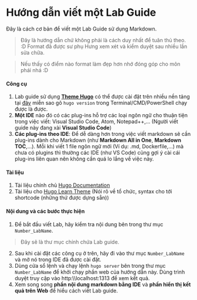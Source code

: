 # Hướng dẫn viết một Lab Guide

Đây là cách cơ bản để viết một Lab Guide sử dụng Markdown.

> Đây là hướng dẫn chứ không phải là cách duy nhất để tuân thủ theo. :D Format đã được sư phụ Hưng xem xét và kiểm duyệt sau nhiều lần sửa chữa.

> Nếu thấy có điểm nào format làm đẹp hơn nhớ đóng góp cho môn phái nhá :D

#### Công cụ

1. Lab guide sử dụng [**Theme Hugo**](https://gohugo.io/) có thể được cài đặt trên nhiều nền tảng tại [đây](https://gohugo.io/getting-started/installing/) miễn sao gõ ```hugo version``` trong Terminal/CMD/PowerShell chạy được là được.
2. **Một IDE** nào đó có các plug-ins hỗ trợ các loại ngôn ngữ cho thuận tiện trong việc viết: Visual Studio Code, Atom, Notepad++,... (Người viết guide này đang xài **Visual Studio Code**)
3. **Các plug-ins theo IDE**: Để dễ dàng hơn trong việc viết markdown sẽ cần plug-ins dành cho Markdown (như **Markdown All in One**, **Markdown TOC**,...). Mỗi khi viết 1 file ngôn ngữ mới (Ví dụ: .md, Dockerfile,...) mà chưa có plugins thì thường các IDE (như VS Code) cũng gợi ý cài cái plug-ins liên quan nên không cần quá lo lắng về việc này.

#### Tài liệu

1. Tài liệu chính chủ [Hugo Documentation](https://gohugo.io/documentation/)
2. Tài liệu cho [Hugo Learn Theme](https://learn.netlify.app/en/) (Nói rõ về tổ chức, syntax cho tới shortcode (những thứ được dựng sẵn))

#### Nội dung và các bước thực hiện

1. Để bắt đầu viết Lab, hãy kiểm tra nội dung bên trong thư mục ```Number_LabName```.

> Đây sẽ là thư mục chính chứa Lab guide.

2. Sau khi cài đặt các công cụ ở trên, hãy đi vào thư mục ```Number_LabName``` và mở nó trong IDE đã được cài đặt.
3. Dùng cửa sổ lệnh và chạy lệnh ```hugo server``` bên trong thư mục ```Number_LabName``` để khởi chạy phần web của hướng dẫn này. Dùng trình duyệt truy cập vào http:\\\\localhost:1313 để xem kết quả.
4. Xem song song **phần nội dung markdown bằng IDE** và **phần hiển thị kết quả trên Web** để hiểu cách viết Lab guide.
